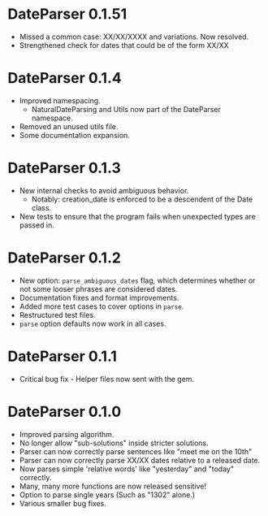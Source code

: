 # DateParser 0.1.51
* Missed a common case: XX/XX/XXXX and variations. Now resolved.
* Strengthened check for dates that could be of the form XX/XX

# DateParser 0.1.4
* Improved namespacing.
    + NaturalDateParsing and Utils now part of the DateParser namespace.
* Removed an unused utils file.
* Some documentation expansion.

# DateParser 0.1.3
* New internal checks to avoid ambiguous behavior.
    + Notably: creation_date is enforced to be a descendent of the Date class.
* New tests to ensure that the program fails when unexpected types are passed in.

# DateParser 0.1.2
* New option: `parse_ambiguous_dates` flag, which determines whether or not some 
looser phrases are considered dates.
* Documentation fixes and format improvements.
* Added more test cases to cover options in `parse`.
* Restructured test files.
* `parse` option defaults now work in all cases.

# DateParser 0.1.1
* Critical bug fix - Helper files now sent with the gem.

# DateParser 0.1.0

* Improved parsing algorithm.
* No longer allow "sub-solutions" inside stricter solutions.
* Parser can now correctly parse sentences like "meet me on the 10th"
* Parser can now correctly parse XX/XX dates relative to a released date.
* Now parses simple 'relative words' like "yesterday" and "today" correctly.
* Many, many more functions are now released sensitive!
* Option to parse single years (Such as "1302" alone.)
* Various smaller bug fixes.